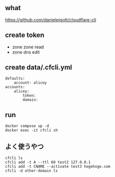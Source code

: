 ## what
https://github.com/danielpigott/cloudflare-cli

## create token
- zone zone read
- zone dns edit

## create data/.cfcli.yml
```
defaults:
    account: alicey
accounts:
    alicey:
        token: 
        domain: 
```

## run
```
docker compose up -d
docker exec -it cfcli sh
```

## よく使うやつ
```
cfcli ls
cfcli add -t A --ttl 60 test2 127.0.0.1
cfcli add -t CNAME --activate test3 hogehoge.com
cfcli -d other-domain ls
```
